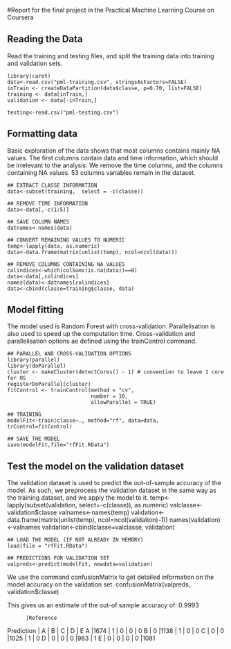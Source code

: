 #Report for the final project in the Practical Machine Learning Course on Coursera

## Reading the Data
Read the training and testing files, and split the training data into training and validation sets.

    library(caret)
    data<-read.csv("pml-training.csv", stringsAsFactors=FALSE)
    inTrain <- createDataPartition(data$classe, p=0.70, list=FALSE)
    training <- data[inTrain,]
    validation <- data[-inTrain,]
    
    testing<-read.csv("pml-testing.csv")

## Formatting data
Basic exploration of the data shows that most columns contains mainly NA values.
The first columns contain data and time information, which should be irrelevant to the analysis. We remove the time columns, and the columns containing NA values. 53 columns variables remain in the dataset.

    ## EXTRACT CLASSE INFORMATION
    data<-subset(training,  select = -c(classe))

    ## REMOVE TIME INFORMATION
    data<-data[,-c(1:5)]

    ## SAVE COLUMN NAMES
    datnames<-names(data)
  
    ## CONVERT REMAINING VALUES TO NUMERIC
    temp<-lapply(data, as.numeric)
    data<-data.frame(matrix(unlist(temp), ncol=ncol(data)))

    ## REMOVE COLUMNS CONTAINING NA VALUES
    colindices<-which(colSums(is.na(data))==0)
    data<-data[,colindices]
    names(data)<-datnames[colindices]
    data<-cbind(classe=training$classe, data)

## Model fitting

The model used is Random Forest with cross-validation. Parallelisation is also used to speed up the computation time. Cross-validation and parallelisation options ae defined using the trainControl command.

    ## PARALLEL AND CROSS-VALIDATION OPTIONS
    library(parallel)
    library(doParallel)
    cluster <- makeCluster(detectCores() - 1) # convention to leave 1 core for OS
    registerDoParallel(cluster)
    fitControl <- trainControl(method = "cv",
                               number = 10,
                               allowParallel = TRUE)

    ## TRAINING  
    modelFit<-train(classe~., method="rf", data=data, trControl=fitControl)

    ## SAVE THE MODEL
    save(modelFit,file="rfFit.RData")


## Test the model on the validation dataset

The validation dataset is used to predict the out-of-sample accuracy of the model. As such, we preprocess the validation dataset in the same way as the training dataset, and we apply the model to it.
    temp<-lapply(subset(validation, select=-c(classe)), as.numeric)
    valclasse<-validation$classe
    valnames<-names(temp)
    validation<-data.frame(matrix(unlist(temp), ncol=ncol(validation)-1))
    names(validation)<-valnames
    validation<-cbind(classe=valclasse, validation)

    ## LOAD THE MODEL (IF NOT ALREADY IN MEMORY)
    load(file = "rfFit.RData")

    ## PREDICTIONS FOR VALIDATION SET 
    valpreds<-predict(modelFit, newdata=validation)

We use the command confusionMatrix to get detailed information on the model accuracy on the validation set.
    confusionMatrix(valpreds, validation$classe)

This gives us an estimate of the out-of sample accuracy of: 0.9993

          |Reference
Prediction  |  A  |  B  |  C  |  D  |  E
         A |1674  |  1  |  0  |  0  |  0
         B  |  0 |1138  |  1  |  0  |  0
         C  |  0  |  0 |1025  |  1  |  0
         D  |  0  |  0  |  0  |963  |  1
         E  |  0  |  0  |  0  |  0 |1081
